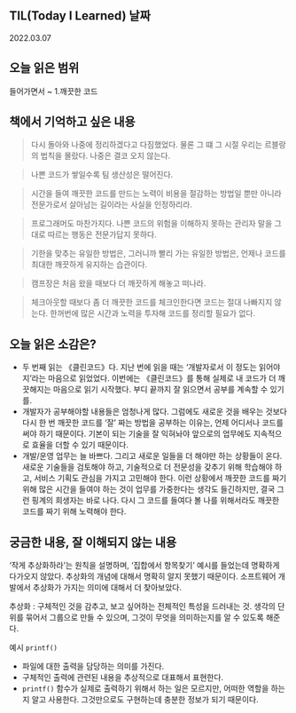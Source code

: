 ## TIL(Today I Learned) 날짜
2022.03.07

## 오늘 읽은 범위
들어가면서 ~ 1.깨끗한 코드

## 책에서 기억하고 싶은 내용
> 다시 돌아와 나중에 정리하겠다고 다짐했었다. 물론 그 떄 그 시절 우리는 르블랑의 법칙을 몰랐다. 나중은 결코 오지 않는다.

> 나쁜 코드가 쌓일수록 팀 생산성은 떨어진다.

> 시간을 들여 깨끗한 코드를 만드는 노력이 비용을 절감하는 방법일 뿐만 아니라 전문가로서 살아남는 길이라는 사실을 인정하리라.

> 프로그래머도 마찬가지다. 나쁜 코드의 위험을 이해하지 못하는 관리자 말을 그대로 따르는 행동은 전문가답지 못하다.

> 기한을 맞추는 유일한 방법은, 그러니까 빨리 가는 유일한 방법은, 언제나 코드를 최대한 깨끗하게 유지하는 습관이다.

> 캠프장은 처음 왔을 때보다 더 깨끗하게 해놓고 떠나라.

> 체크아웃할 때보다 좀 더 깨끗한 코드를 체크인한다면 코드는 절대 나빠지지 않는다. 한꺼번에 많은 시간과 노력을 투자해 코드를 정리할 필요가 없다.

## 오늘 읽은 소감은?
- 두 번째 읽는 《클린코드》다. 지난 번에 읽을 때는 ‘개발자로서 이 정도는 읽어야지’라는 마음으로 읽었었다. 이번에는 《클린코드》를 통해 실제로 내 코드가 더 깨끗해지는 마음으로 읽기 시작했다. 부디 끝까지 잘 읽으면서 공부를 계속할 수 있기를.
- 개발자가 공부해야할 내용들은 엄청나게 많다. 그럼에도 새로운 것을 배우는 것보다 다시 한 번 깨끗한 코드를 ‘잘’ 짜는 방법을 공부하는 이유는, 언제 어디서나 코드를 써야 하기 때문이다. 기본이 되는 기술을 잘 익혀놔야 앞으로의 업무에도 지속적으로 효율을 더할 수 있기 때문이다.
- 개발/운영 업무는 늘 바쁘다. 그리고 새로운 일들을 더 해야만 하는 상황들이 온다. 새로운 기술들을 검토해야 하고, 기술적으로 더 전문성을 갖추기 위해 학습해야 하고, 서비스 기획도 관심을 가지고 고민해야 한다. 이런 상황에서 깨끗한 코드를 짜기 위해 많은 시간을 들여야 하는 것이 업무를 가중한다는 생각도 들긴하지만, 결국 그런 핑계의 희생자는 바로 나다. 다시 그 코드를 들여다 볼 나를 위해서라도 깨끗한 코드를 짜기 위해 노력해야 한다.

## 궁금한 내용, 잘 이해되지 않는 내용
‘작게 추상화하라’는 원칙을 설명하며, ‘집합에서 항목찾기’ 예시를 들었는데 명확하게 다가오지 않았다. 추상화의 개념에 대해서 명확히 알지 못했기 때문이다. 소프트웨어 개발에서 추상화가 가지는 의미에 대해서 더 찾아보았다.

추상화 : 구체적인 것을 감추고, 보고 싶어하는 전체적인 특성을 드러내는 것. 생각의 단위를 묶어서 그룹으로 만들 수 있으며, 그것이 무엇을 의미하는지를 알 수 있도록 해준다.

예시 `printf()`
- 파일에 대한 출력을 담당하는 의미를 가진다.
- 구체적인 출력에 관련된 내용을 추상적으로 대표해서 표현한다.
- `printf()` 함수가 실제로 출력하기 위해서 하는 일은 모르지만, 어떠한 역할을 하는지 알고 사용한다. 그것만으로도 구현하는데 충분한 정보가 되기 때문이다.
